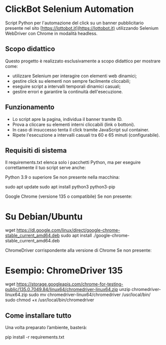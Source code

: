 # ClickBot Selenium Automation

Script Python per l'automazione del click su un banner pubblicitario presente nel sito [https://lottobot.it](https://lottobot.it) utilizzando Selenium WebDriver con Chrome in modalità headless.

## Scopo didattico

Questo progetto è realizzato esclusivamente a scopo didattico per mostrare come:

- utilizzare Selenium per interagire con elementi web dinamici;
- gestire click su elementi non sempre facilmente cliccabili;
- eseguire script a intervalli temporali dinamici casuali;
- gestire errori e garantire la continuità dell'esecuzione.

## Funzionamento

- Lo script apre la pagina, individua il banner tramite ID.
- Prova a cliccare su elementi interni cliccabili (link o bottoni).
- In caso di insuccesso tenta il click tramite JavaScript sul container.
- Ripete l'esecuzione a intervalli casuali tra 60 e 65 minuti (configurabile).

## Requisiti di sistema

Il requirements.txt elenca solo i pacchetti Python, ma per eseguire correttamente il tuo script serve anche:

Python 3.9 o superiore
Se non presente nella macchina:

sudo apt update
sudo apt install python3 python3-pip

Google Chrome (versione 135 o compatibile)
Se non presente:

# Su Debian/Ubuntu
wget https://dl.google.com/linux/direct/google-chrome-stable_current_amd64.deb
sudo apt install ./google-chrome-stable_current_amd64.deb

ChromeDriver corrispondente alla versione di Chrome
Se non presente:

# Esempio: ChromeDriver 135
wget https://storage.googleapis.com/chrome-for-testing-public/135.0.7049.84/linux64/chromedriver-linux64.zip
unzip chromedriver-linux64.zip
sudo mv chromedriver-linux64/chromedriver /usr/local/bin/
sudo chmod +x /usr/local/bin/chromedriver

 ## Come installare tutto

Una volta preparato l’ambiente, basterà:

pip install -r requirements.txt

